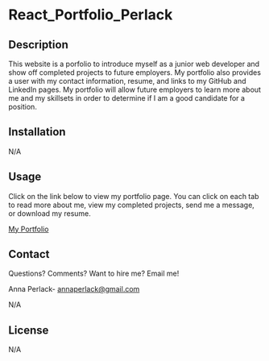 # React_Portfolio_Perlack

## Description

This website is a porfolio to introduce myself as a junior web developer and show off completed projects to future employers. My portfolio also provides a user with my contact information, resume, and links to my GitHub and LinkedIn pages. My portfolio will allow future employers to learn more about me and my skillsets in order to determine if I am a good candidate for a position.

## Installation

N/A

## Usage

Click on the link below to view my portfolio page. You can click on each tab to read more about me, view my completed projects, send me a message, or download my resume.

[My Portfolio](https://annaperlack.github.io/React_Portfolio_Perlack/)

## Contact

 Questions? Comments? Want to hire me? Email me!

  Anna Perlack- annaperlack@gmail.com

N/A

## License

N/A